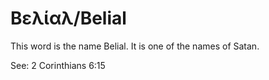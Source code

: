 # Βελίαλ/Belial

This word is the name Belial. It is one of the names of Satan.

See: 2 Corinthians 6:15
